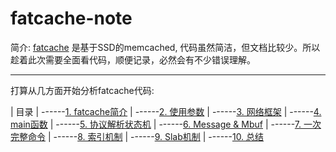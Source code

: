 fatcache-note
=============

简介:
[fatcache](https://github.com/git-hulk/fatcache.git) 是基于SSD的memcached, 代码虽然简洁，但文档比较少。所以趁着此次需要全面看代码，顺便记录，必然会有不少错误理解。

------------------------
打算从几方面开始分析fatcache代码:

|     目录
|
------[1. fatcache简介](/)
|
------[2. 使用参数](/)
|
------[3. 网络框架](/)
|
------[4. main函数](/)
|
------[5. 协议解析状态机](/)
|
------[6. Message & Mbuf](/)
|
------[7. 一次完整命令](/)
|
------[8. 索引机制](/)
|
------[9. Slab机制](/)
|
------[10. 总结](/)
